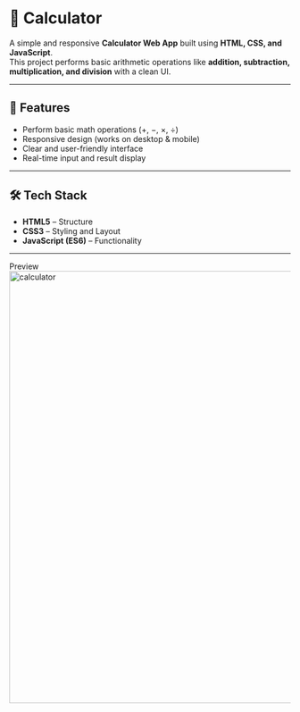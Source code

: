 # 🧮 Calculator

A simple and responsive **Calculator Web App** built using **HTML, CSS, and JavaScript**.  
This project performs basic arithmetic operations like **addition, subtraction, multiplication, and division** with a clean UI.  

---

## 🚀 Features
- Perform basic math operations (+, −, ×, ÷)  
- Responsive design (works on desktop & mobile)  
- Clear and user-friendly interface  
- Real-time input and result display  

---

## 🛠️ Tech Stack
- **HTML5** – Structure  
- **CSS3** – Styling and Layout  
- **JavaScript (ES6)** – Functionality  

---

Preview 
<img width="564" height="774" alt="calculator" src="https://github.com/user-attachments/assets/09347db2-a62b-4f01-a1c4-41e84dde99ac" />




